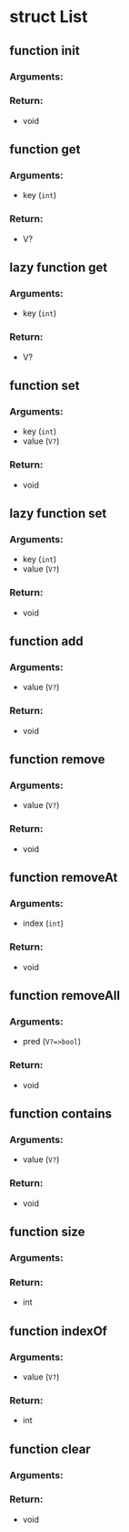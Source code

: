 # struct List<V>


## function __init__
### Arguments:

### Return:
- void




## function get
### Arguments:
- key (`int`)
### Return:
- V?




## lazy function __get__
### Arguments:
- key (`int`)
### Return:
- V?




## function set
### Arguments:
- key (`int`)
- value (`V?`)
### Return:
- void




## lazy function __set__
### Arguments:
- key (`int`)
- value (`V?`)
### Return:
- void




## function add
### Arguments:
- value (`V?`)
### Return:
- void




## function remove
### Arguments:
- value (`V?`)
### Return:
- void




## function removeAt
### Arguments:
- index (`int`)
### Return:
- void




## function removeAll
### Arguments:
- pred (`V?=>bool`)
### Return:
- void




## function contains
### Arguments:
- value (`V?`)
### Return:
- void




## function size
### Arguments:

### Return:
- int




## function indexOf
### Arguments:
- value (`V?`)
### Return:
- int




## function clear
### Arguments:

### Return:
- void








